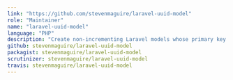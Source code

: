 ```yaml
---
link: "https://github.com/stevenmaguire/laravel-uuid-model"
role: "Maintainer"
name: "laravel-uuid-model"
language: "PHP"
description: "Create non-incrementing Laravel models whose primary key is a UUID"
github: stevenmaguire/laravel-uuid-model
packagist: stevenmaguire/laravel-uuid-model
scrutinizer: stevenmaguire/laravel-uuid-model
travis: stevenmaguire/laravel-uuid-model
---
```

